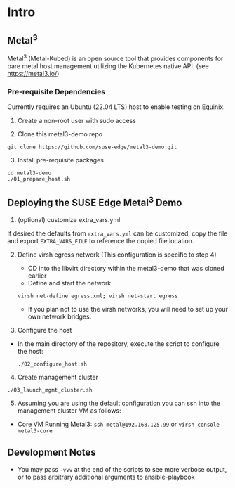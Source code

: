# Intro

## Metal<sup>3</sup>

Metal<sup>3</sup> (Metal-Kubed) is an open source tool that provides components for bare metal host management utilizing
the Kubernetes native API. (see https://metal3.io/)

### Pre-requisite Dependencies

Currently requires an Ubuntu (22.04 LTS) host to enable testing on Equinix.

1. Create a non-root user with sudo access

2. Clone this metal3-demo repo

```shell
git clone https://github.com/suse-edge/metal3-demo.git
```

3. Install pre-requisite packages

```shell
cd metal3-demo
./01_prepare_host.sh
```

## Deploying the SUSE Edge Metal<sup>3</sup> Demo

1. (optional) customize extra_vars.yml

If desired the defaults from `extra_vars.yml` can be customized, copy the file and export `EXTRA_VARS_FILE` to reference the copied file location.

2. Define virsh egress network (This configuration is specific to step 4)
    - CD into the libvirt directory within the metal3-demo that was cloned earlier
    - Define and start the network
   ```shell
   virsh net-define egress.xml; virsh net-start egress
   ```
    - If you plan not to use the virsh networks, you will need to set up your own network bridges.

3. Configure the host

- In the main directory of the repository, execute the script to configure the host:

  ```shell
  ./02_configure_host.sh
  ```

4. Create management cluster

  ```shell
  ./03_launch_mgmt_cluster.sh
  ```

5. Assuming you are using the default configuration you can ssh into the management cluster VM as follows:

- Core VM Running Metal3: `ssh metal@192.168.125.99` or `virsh console metal3-core`

## Development Notes

- You may pass `-vvv` at the end of the scripts to see more verbose output, or to pass arbitrary additional arguments to ansible-playbook
